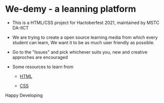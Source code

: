 # We-demy - a leanning platform 
* This is a HTML/CSS project for Hactoberfest 2021, maintained by MSTC DA-IICT 

* We are trying to create a open source learning media from which every student can learn,
We want it to be as much user friendly as possible.

* Go to the "Issues" and pick whichever suits you, new and creative approches are encouraged 


* Some resources to learn from

   * [HTML](https://www.w3schools.com/html/default.asp)

   * [CSS](https://www.w3schools.com/css/default.asp)

Happy Developing 
